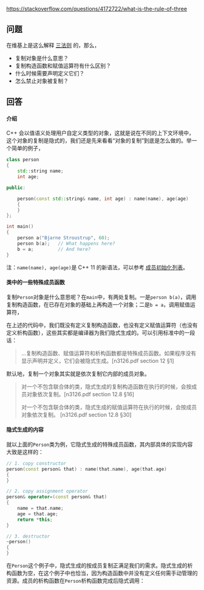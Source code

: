 <https://stackoverflow.com/questions/4172722/what-is-the-rule-of-three>

## 问题

在维基上是这么解释 [三法则](https://zh.wikipedia.org/wiki/%E4%B8%89%E6%B3%95%E5%89%87) 的，那么，

- 复制对象是什么意思？
- 复制构造函数和赋值运算符有什么区别？
- 什么时候需要声明定义它们？
- 怎么禁止对象被复制？

## 回答

#### 介绍

C++ 会以值语义处理用户自定义类型的对象，这就是说在不同的上下文环境中，这个对象的复制是隐式的，我们还是先来看看“对象的复制”到底是怎么做的。举一个简单的例子，

```c++
class person
{
    std::string name;
    int age;

public:

    person(const std::string& name, int age) : name(name), age(age)
    {
    }
};

int main()
{
    person a("Bjarne Stroustrup", 60);
    person b(a);   // What happens here?
    b = a;         // And here?
}
```

注：`name(name), age(age)`是 C++ 11 的新语法，可以参考 [成员初始化列表](https://stackoverflow.com/questions/1272680/what-does-a-colon-following-a-c-constructor-name-do)。

#### 类中的一些特殊成员函数

复制`Person`对象是什么意思呢？在`main`中，有两处复制。一是`person b(a)`，调用复制构造函数，在已存在对象的基础上再构造一个对象；二是`b = a`，调用赋值运算符，

在上述的代码中，我们既没有定义复制构造函数，也没有定义赋值运算符（也没有定义析构函数），这些其实都是编译器为我们隐式生成的。可以引用标准中的一段话：

>...复制构造函数、赋值运算符和析构函数都是特殊成员函数。如果程序没有显示声明并定义，它们会被隐式生成。[n3126.pdf section 12 §1]

默认地，复制一个对象其实就是依次复制它内部的成员对象。

>对一个不包含联合体的类，隐式生成的复制构造函数在执行的时候，会按成员对象依次复制。[n3126.pdf section 12.8 §16]
>
>对一个不包含联合体的类，隐式生成的赋值运算符在执行的时候，会按成员对象依次复制。 [n3126.pdf section 12.8 §30]

#### 隐式生成的内容

就以上面的`Person`类为例，它隐式生成的特殊成员函数，其内部具体的实现内容大致是这样的：

```c++
// 1. copy constructor
person(const person& that) : name(that.name), age(that.age)
{
}

// 2. copy assignment operator
person& operator=(const person& that)
{
    name = that.name;
    age = that.age;
    return *this;
}

// 3. destructor
~person()
{
}
```

在`Person`这个例子中，隐式生成的按成员复制正满足我们的需求。隐式生成的析构函数为空，在这个例子中也恰当，因为构造函数中并没有定义任何需手动管理的资源。成员的析构函数在`Person`析构函数完成后隐式调用：


